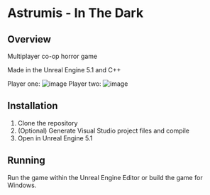 # Astrumis - In The Dark


## Overview 

Multiplayer co-op horror game

Made in the Unreal Engine 5.1 and C++

Player one:
![image](https://github.com/wtycjan/Astrumis-2/assets/56653553/99c17433-e905-4739-86c5-3b0f245c13c6)
Player two:
![image](https://github.com/wtycjan/Astrumis-2/assets/56653553/f504f93b-5a81-4dc5-8726-db1e436febd3)

## Installation

1. Clone the repository
2. (Optional) Generate Visual Studio project files and compile
3.  Open in Unreal Engine 5.1

## Running

Run the game within the Unreal Engine Editor or build the game for Windows.

